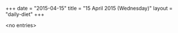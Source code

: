 +++
date = "2015-04-15"
title = "15 April 2015 (Wednesday)"
layout = "daily-diet"
+++


\<no entries\>

